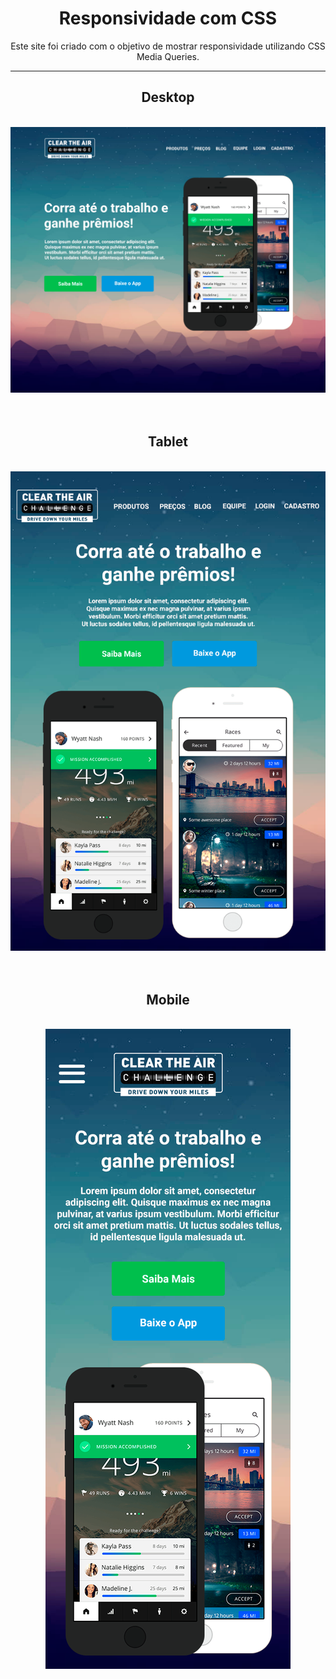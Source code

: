 <h1 style="text-align: center">Responsividade com CSS</h1>
<p style="text-align: center">Este site foi criado com o objetivo de mostrar responsividade utilizando CSS Media Queries.</p>

<hr>

<h2 style = "text-align: center">Desktop</h2>
<br>
<div style= "text-align:center" ><img src="./mockups/desktop.png" /></div>
<br>
<br>
<h2 style = "text-align: center">Tablet</h2>
<br>
<div style= "text-align:center" ><img src="./mockups/tablet.png" /></div>
<br>
<br>
<h2 style = "text-align: center">Mobile</h2>
<br>
<div style= "text-align:center" ><img src="./mockups/phone.png" /></div>
